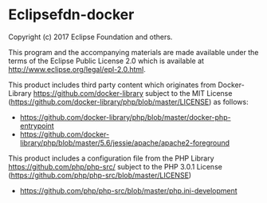 # Eclipsefdn-docker
Copyright (c) 2017 Eclipse Foundation and others.

This program and the accompanying materials are made available under the terms
of the Eclipse Public License 2.0 which is available at
http://www.eclipse.org/legal/epl-2.0.html.

This product includes third party content which originates from Docker-Library https://github.com/docker-library subject to the MIT License (https://github.com/docker-library/php/blob/master/LICENSE) as follows:

* https://github.com/docker-library/php/blob/master/docker-php-entrypoint
* https://github.com/docker-library/php/blob/master/5.6/jessie/apache/apache2-foreground

This product includes a configuration file from the PHP Library https://github.com/php/php-src/ subject to the PHP 3.0.1 License (https://github.com/php/php-src/blob/master/LICENSE)

* https://github.com/php/php-src/blob/master/php.ini-development